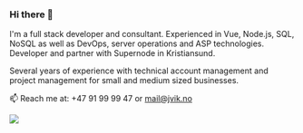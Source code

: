 ### Hi there 👋

I'm a full stack developer and consultant. Experienced in Vue, Node.js, SQL, NoSQL as well as DevOps, server operations and ASP technologies. Developer and partner with Supernode in Kristiansund.

Several years of experience with technical account management and project management for small and medium sized businesses. 

📫 Reach me at: +47 91 99 99 47 or mail@jvik.no

![](https://github-readme-stats.vercel.app/api?username=jvik&count_private=true&show_icons=true&theme=dracula)

<!--

Here are some ideas to get you started:

- 🔭 I’m currently working on ...
- 🌱 I’m currently learning ...
- 👯 I’m looking to collaborate on ...
- 🤔 I’m looking for help with ...
- 💬 Ask me about ...
- 😄 Pronouns: ...
- ⚡ Fun fact: ...
-->
